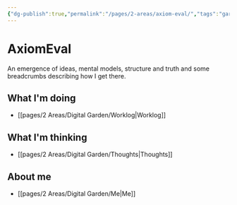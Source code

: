 ```yaml
---
{"dg-publish":true,"permalink":"/pages/2-areas/axiom-eval/","tags":"gardenEntry"}
---
```



# AxiomEval

An emergence of ideas, mental models, structure and truth and some breadcrumbs describing how I get there.

## What I'm doing

- [[pages/2 Areas/Digital Garden/Worklog\|Worklog]]

## What I'm thinking
- [[pages/2 Areas/Digital Garden/Thoughts\|Thoughts]]

## About me
- [[pages/2 Areas/Digital Garden/Me\|Me]]

